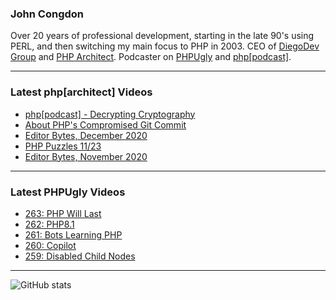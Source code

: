 ### John Congdon

Over 20 years of professional development, starting in the late 90's using PERL, and then switching my main focus to PHP in 2003.
CEO of [DiegoDev Group][ws_diegodev] and [PHP Architect][ws_phparch].
Podcaster on [PHPUgly][ws_phpugly] and [php[podcast]][ws_phparch].

---

### Latest php[architect] Videos
<!-- PHPARCHITECT:START -->
- [php[podcast] - Decrypting Cryptography](https://www.youtube.com/watch?v=F3noeNDucT0)
- [About PHP&#39;s Compromised Git Commit](https://www.youtube.com/watch?v=2mymyAaHjAA)
- [Editor Bytes, December 2020](https://www.youtube.com/watch?v=w-n7ixYQkXo)
- [PHP Puzzles 11/23](https://www.youtube.com/watch?v=Ol1x1E7AJcQ)
- [Editor Bytes, November 2020](https://www.youtube.com/watch?v=SuZfdAex1Ws)
<!-- PHPARCHITECT:END -->

---

### Latest PHPUgly Videos
<!-- PHPUGLY:START -->
- [263: PHP Will Last](https://www.youtube.com/watch?v=twAben1wTds)
- [262: PHP8.1](https://www.youtube.com/watch?v=ccarOluET6A)
- [261: Bots Learning PHP](https://www.youtube.com/watch?v=Ig56Y-AGV64)
- [260: Copilot](https://www.youtube.com/watch?v=aLqAZEhZEog)
- [259: Disabled Child Nodes](https://www.youtube.com/watch?v=ZAEMAwNbnO8)
<!-- PHPUGLY:END -->

---

![GitHub stats](https://github-readme-stats.vercel.app/api?username=johncongdon&show_icons=true&hide_border=true&hide=stars&count_private=true)  


[ws_diegodev]: https://www.diegodev.com
[ws_phparch]: https://www.phparch.com
[ws_phpugly]: https://www.phpugly.com
